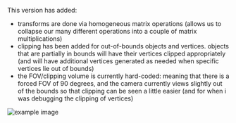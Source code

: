 This version has added:
- transforms are done via homogeneous matrix operations (allows us to collapse our many different operations into a couple of matrix multiplications)
- clipping has been added for out-of-bounds objects and vertices. objects that are partially in bounds will have their vertices clipped appropriately (and will have additional vertices generated as needed when specific vertices lie out of bounds)
- the FOV/clipping volume is currently hard-coded: meaning that there is a forced FOV of 90 degrees, and the camera currently views slightly out of the bounds so that clipping can be seen a little easier (and for when i was debugging the clipping of vertices)

![example image](chapter-7-demo.gif)